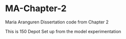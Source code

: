 # MA-Chapter-2
Maria Aranguren Dissertation code from Chapter 2

This is 150 Depot Set up from the model experimentation 
